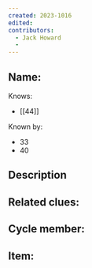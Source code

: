 ```yaml
---
created: 2023-1016
edited:
contributors:
  - Jack Howard
  - 
---
```


Name:
- 

Knows:
- [[44]]

Known by:
- 33
- 40

Description
- 

Related clues:
- 
Cycle member:
- 
Item:
- 




